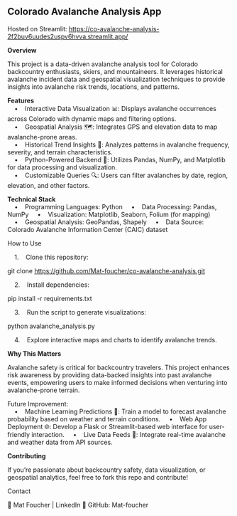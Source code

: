 ## Colorado Avalanche Analysis App

Hosted on Streamlit: https://co-avalanche-analysis-2f2buv6uudes2uspv6hvva.streamlit.app/

**Overview**

This project is a data-driven avalanche analysis tool for Colorado backcountry enthusiasts, skiers, and mountaineers. It leverages historical avalanche incident data and geospatial visualization techniques to provide insights into avalanche risk trends, locations, and patterns.  

**Features**  
    •    Interactive Data Visualization 📊: Displays avalanche occurrences across Colorado with dynamic maps and filtering options.  
    •    Geospatial Analysis 🗺️: Integrates GPS and elevation data to map avalanche-prone areas.  
    •    Historical Trend Insights 📅: Analyzes patterns in avalanche frequency, severity, and terrain characteristics.  
    •    Python-Powered Backend 🐍: Utilizes Pandas, NumPy, and Matplotlib for data processing and visualization.  
    •    Customizable Queries 🔍: Users can filter avalanches by date, region, elevation, and other factors.  

**Technical Stack**  
    •    Programming Languages: Python
    •    Data Processing: Pandas, NumPy
    •    Visualization: Matplotlib, Seaborn, Folium (for mapping)
    •    Geospatial Analysis: GeoPandas, Shapely
    •    Data Source: Colorado Avalanche Information Center (CAIC) dataset

How to Use  

    1.    Clone this repository:

git clone https://github.com/Mat-foucher/co-avalanche-analysis.git  


    2.    Install dependencies:  

pip install -r requirements.txt  


    3.    Run the script to generate visualizations:  
  
python avalanche_analysis.py


    4.    Explore interactive maps and charts to identify avalanche trends.  

**Why This Matters**  

Avalanche safety is critical for backcountry travelers. This project enhances risk awareness by providing data-backed insights into past avalanche events, empowering users to make informed decisions when venturing into avalanche-prone terrain.

Future Improvement:  
    •    Machine Learning Predictions 🤖: Train a model to forecast avalanche probability based on weather and terrain conditions.
    •    Web App Deployment 🌐: Develop a Flask or Streamlit-based web interface for user-friendly interaction.
    •    Live Data Feeds 📡: Integrate real-time avalanche and weather data from API sources.

**Contributing**  

If you’re passionate about backcountry safety, data visualization, or geospatial analytics, feel free to fork this repo and contribute!

Contact

📧 Mat Foucher | LinkedIn
🔗 GitHub: Mat-foucher

